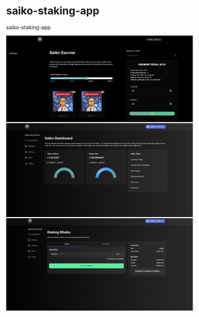 # saiko-staking-app
 saiko-staking-app

<img  src="public/home.png" />
<img  src="public/dashboard.png" />
<img  src="public/staking.png" />
